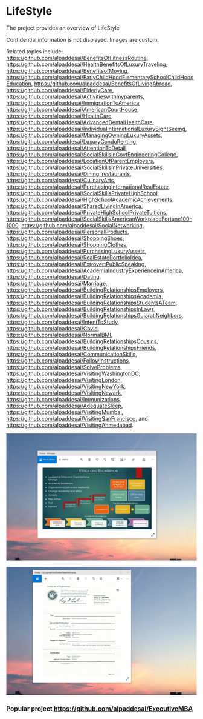 # LifeStyle

The project provides an overview of LifeStyle 

Confidential information is not displayed. Images are custom.

Related topics include: https://github.com/alpaddesai/BenefitsOfFitnessRoutine, https://github.com/alpaddesai/HealthBenefitsOfLuxuryTraveling, https://github.com/alpaddesai/BenefitsofMoving, https://github.com/alpaddesai/EarlyChildHoodElementarySchoolChildHoodEducation, https://github.com/alpaddesai/BenefitsOfLivingAbroad, https://github.com/alpaddesai/ElderlyCare, https://github.com/alpaddesai/Activitieswithmyparents, https://github.com/alpaddesai/ImmigrationToAmerica, https://github.com/alpaddesai/AmericanCourtHouse, https://github.com/alpaddesai/HealthCare, https://github.com/alpaddesai/AdvancedDentalHealthCare, https://github.com/alpaddesai/IndividualInternationalLuxurySightSeeing, https://github.com/alpaddesai/ManagingOwningLuxuryAssets, https://github.com/alpaddesai/LuxuryCondoRenting, https://github.com/alpaddesai/AttentionToDetail, https://github.com/alpaddesai/SocialSkillsinGovtEngineeringCollege, https://github.com/alpaddesai/LocationOfParentEmployers, https://github.com/alpaddesai/SocialSkillsinPrivateUniversities, https://github.com/alpaddesai/Dining_restaurants, https://github.com/alpaddesai/CulinaryArts, https://github.com/alpaddesai/PurchasingInternationalRealEstate, https://github.com/alpaddesai/SocialSkillsPrivateHighSchool, https://github.com/alpaddesai/HighSchoolAcademicAchievements, https://github.com/alpaddesai/SharedLivingInAmerica, https://github.com/alpaddesai/PrivateHighSchoolPrivateTuitions, https://github.com/alpaddesai/SocialSkillsAmericanWorkplaceFortune100-1000, https://github.com/alpaddesai/SocialNetworking, https://github.com/alpaddesai/PersonalProducts, https://github.com/alpaddesai/ShoppingShoes, https://github.com/alpaddesai/ShoppingClothes, https://github.com/alpaddesai/PurchasingLuxuryAssets, https://github.com/alpaddesai/RealEstatePortfolioIdea, https://github.com/alpaddesai/ExtrovertPublicSpeaking, https://github.com/alpaddesai/AcademiaIndustryExperienceInAmerica, https://github.com/alpaddesai/Dating, https://github.com/alpaddesai/Marriage, https://github.com/alpaddesai/BuildingRelationshipsEmployers, https://github.com/alpaddesai/BuildingRelationshipsAcademia, https://github.com/alpaddesai/BuildingRelationshipsStudentsATeam, https://github.com/alpaddesai/BuildingRelationshipsInLaws, https://github.com/alpaddesai/BuildingRelationshipsGujaratiNeighbors, https://github.com/alpaddesai/IntentToStudy, https://github.com/alpaddesai/Covid, https://github.com/alpaddesai/NormalBMI, https://github.com/alpaddesai/BuildingRelationshipsCousins, https://github.com/alpaddesai/BuildingRelationshipsFriends, https://github.com/alpaddesai/CommunicationSkills, https://github.com/alpaddesai/FollowInstructions,  https://github.com/alpaddesai/SolveProblems, https://github.com/alpaddesai/VisitingWashingtonDC, https://github.com/alpaddesai/VisitingLondon, https://github.com/alpaddesai/VisitingNewYork, https://github.com/alpaddesai/VisitingNewark, https://github.com/alpaddesai/Immunizations, https://github.com/alpaddesai/AdequateSleep, https://github.com/alpaddesai/VisitingMumbai, https://github.com/alpaddesai/VisitingSanFrancisco, and https://github.com/alpaddesai/VisitingAhmedabad. 

![image](EthicsandExcellence.png)

![image](USCopyrightCertificate.png)

### Popular project https://github.com/alpaddesai/ExecutiveMBA
